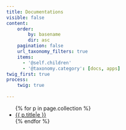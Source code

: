 ```yaml
---
title: Documentations
visible: false
content:
    order:
        by: basename
        dir: asc
    pagination: false
    url_taxonomy_filters: true
    items:
      - '@self.children'
      - '@taxonomy.category': [docs, apps]
twig_first: true
process:
    twig: true
    
---
```


<ul>
{% for p in page.collection %}
   <li><a href="{{ p.url }}">{{ p.title|e }}</a></li>
{% endfor %}
</ul>
